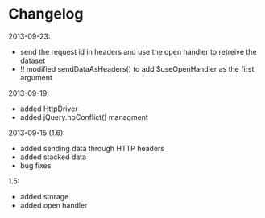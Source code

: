 # Changelog

2013-09-23:

 - send the request id in headers and use the open handler to retreive the dataset
 - !! modified sendDataAsHeaders() to add $useOpenHandler as the first argument

2013-09-19:

 - added HttpDriver
 - added jQuery.noConflict() managment

2013-09-15 (1.6):

 - added sending data through HTTP headers
 - added stacked data
 - bug fixes

1.5:

 - added storage
 - added open handler

